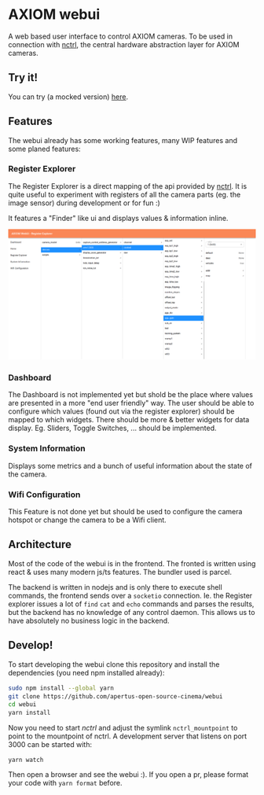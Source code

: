 <!--
SPDX-FileCopyrightText: © 2019 Jaro Habiger <jarohabiger@googlemail.com>
SPDX-License-Identifier: CC-BY-SA-4.0
-->

# AXIOM webui
A web based user interface to control AXIOM cameras.
To be used in connection with [nctrl](https://github.com/axiom-micro/nctrl), the central hardware 
abstraction layer for AXIOM cameras.

## Try it!
You can try (a mocked version) [here](https://apertus-open-source-cinema.github.io/webui/).

## Features
The webui already has some working features, many WIP features and some planed features:

### Register Explorer
The Register Explorer is a direct mapping of the api provided by [nctrl](https://github.com/axiom-micro/nctrl).
It is quite useful to experiment with registers of all the camera parts (eg. the image sensor) during development
or for fun :)

It features a "Finder" like ui and displays values & information inline.

![screenshot of the register explorer](register_explorer_screenshot.png)

### Dashboard
The Dashboard is not implemented yet but shold be the place where values are presented in a more "end user friendly" way.
The user should be able to configure which values (found out via the register explorer) should be mapped to which widgets.
There should be more & better widgets for data display. Eg. Sliders, Toggle Switches, ... should be implemented.

### System Information
Displays some metrics and a bunch of useful information about the state of the camera.

### Wifi Configuration
This Feature is not done yet but should be used to configure the camera hotspot or change the camera to be a 
Wifi client.

## Architecture
Most of the code of the webui is in the frontend. The fronted is written using react & uses many modern
js/ts features. The bundler used is parcel.

The backend is written in nodejs and is only there to execute shell commands, the frontend sends over a 
`socketio` connection. Ie. the Register explorer issues a lot of `find` `cat` and `echo` commands and parses
the results, but the backend has no knowledge of any control daemon. This allows us to have absolutely no
business logic in the backend.

## Develop!
To start developing the webui clone this repository and install the dependencies (you need npm installed already):
```bash
sudo npm install --global yarn
git clone https://github.com/apertus-open-source-cinema/webui
cd webui
yarn install
```

Now you need to start *nctrl* and adjust the symlink `nctrl_mountpoint` to point to the mountpoint of nctrl. 
A development server that listens on port 3000 can be started with:
```
yarn watch
```

Then open a browser and see the webui :). 
If you open a pr, please format your code with `yarn format` before.
